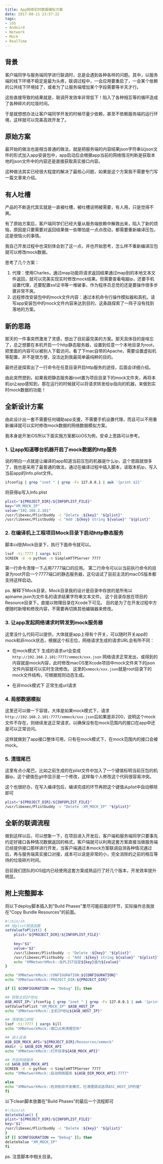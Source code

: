 ```yaml
---
title: App网络实时数据模拟方案
date: 2017-08-21 23:57:22
tags: 
- iOS
- Andoird
- Network
- Mock
- RealTime
---
```


## 背景

客户端同学与服务端同学进行联调时，总是会遇到各种各样的问题。其中，以服务端的线下环境不稳定是最为头疼，联调过程中，一会应用要重启了，一会某个依赖的公共线下环境挂了，或者为了让服务端增加某个字段需要等半天才行。

这些直接导致的结果就是，联调开发效率非常低下！陷入了各种相互等的循环造成了各种碎片的垃圾时间。

于是就想想办法让客户端同学开发的时候尽量少依赖，甚至不依赖服务端的运行环境，这样就可以完美高效开发了。

## 原始方案

最开始的做法也是相当普通的做法，就是把服务端的内容结果json字符串以json文件的形式加入app安装包中，app启动后会根据app当前的网络情况判断是获取本地的json文件中的内容还是直接获取真实接口内容。

这种做法其实已经很大程度的解决了最核心问题，如果是这个方案我不需要专门写一篇文章来介绍。

## 有人吐槽

产品的不断迭代其实就是一直被吐槽，被吐槽说明被需要，有人用，只是觉得不爽。

有了原始方案后，客户端同学们已经大量从服务端依赖中解救出来，陷入了新的烦恼，原因是只要需要对返回结果做一些哪怕是一点点改动，都需要重新编译压包，这是很恼火的事情。

我自己开发过程中也深刻体会到了这一点，并也开始思考，怎么样不重新编译压包就可以修改mock数据。

思考了几个方案：

1. 代理：使用Charles，通过map功能将请求返回结果通过map到的本地文本文件返回，就可以完美实现实时修改mock结果。但需要查看电脑ip，还要手机设置代理，还要配置ssl证书等一堆破事，作为程序员总觉的还是要操作很多步骤非常不爽。
2. 远程修改安装包中的mock文件内容：通过本机命令行操作模拟器和真机，读写app安装包中的mock文件内容来达到目的，这条路探索了一阵子没有找到落地的方案。

## 新的思路

那天的一件事突然激发了灵感，想出了目前最完美的方案。那天具体目的是啥忘了，总之想要在本机开启一个http静态服务器，设置到任意一个本地目录为root，把里面的内容可以被别人下载访问，看了下mac自带的Apache，需要设置虚拟机等配置，并不是很方便，没法达到我最简单最纯粹的目的。

最终还是探索出了一行命令在任意目录开启http服务的途径，后面会详细介绍。

由此突然想到，如果我把静态服务器root置为项目目录下的mock文件夹，再将本机ip让app感知到，那在运行的时候就可以将请求转发给ip指向的机器，来做到实时mock数据的功能！

## 全新设计方案

由此设计出一套不需要任何辅助app支援，不需要手机设置代理，而且可以不用重新编译就可以实时修改mock数据的网络数据模拟方案。

我本身是开发iOS所以下面实施方案都以iOS为例，安卓上思路可以参考。

### 1. 让app知道哪台机器开启了mock数据的http服务
   说的明白一点就是让编译的app知道当前压包的机器是什么ip，这个思路就很多了，我也是采用了最普通的做法，通过在编译过程中插入脚本，读取本机ip，写入当前app的Info.plist文件。

```bash 一行命令获取本机ip
ifconfig | grep "inet " | grep -Fv 127.0.0.1 | awk '{print $2}'
```
   
将获得ip写入Info.plist
   
```bash 写入数据到plist
plist="${PROJECT_DIR}/${INFOPLIST_FILE}"
key="XM_MOCK_IP"
value="192.168.2.101"
/usr/libexec/Plistbuddy -c "Delete :${key}" "${plist}"
/usr/libexec/Plistbuddy -c "Add :${key} string ${value}" "${plist}"
```

### 2. 在编译机上工程项目Mock目录下启动http静态服务

脚本cd到Mock目录下，执行下面命令就可以。

```bash 在当前目录开启http服务
lsof -ti:7777 | xargs kill
SCREEN -d -m python -m SimpleHTTPServer 7777
```

第一行命令清理一下占用7777端口的应用。
第二行命令可以以当前执行命令的目录为root开启一个7777端口的静态服务器，这句话试了目前主流的macOS版本都支持这样启动。

ps. 解释下Mock目录，Mock目录我的设计是目录中存放的是所有以apiname.json为文件名的请求结果字符串文本文件。
这个目录存放在项目的Resource目录下，直接以物理目录在Xcode下可见。
目的是为了在开发过程中方便随时新增和修改内容，不需要再切换其他编辑器来修改。

   
### 3. 让app发起网络请求时转发到mock服务器

这里没什么代码可以提供，大体就是app上得有个开关，可以随时开关app的mock和非mock状态，根据这个标志位，网络请求生成的请求URL会有所不同：

- 在mock模式下
  生成的请求url会变成`http://192.168.2.101:7777/xmmock/xxx.json`
  网络请求正常发出，或得到的内容就是mock内容，此时修改macOS里Xcode项目中mock文件夹下的json文件内容就可以实时生效修改。
  这里的`xmmock/xxx.json`就是root目录下的mock文件结构，可根据规则动态生成。
  
- 在非mock模式下
  正常生成url请求
  
  
### 4. 局部数据模拟 
  
这里还可以做一下容错，大体是如果mock模式下，请求`http://192.168.2.101:7777/xmmock/xxx.json`后如果是非200，说明这个mock文件不存在，则继续发送正常请求，以确保没有在mock范围内的接口在app中还是可以正常访问。

这样就做到了app接口整体可用，只有在mock模式下，在mock范围内的接口会被mock。

### 5. 清理尾巴

这里有点小尾巴，比如之前生成的在plist文件中加入了一个键值标明当前压包的机器ip，这个键值在git中显示是一个修改，这样每个人修改这个代码很容易冲突。

这个也很好办，在写入编译包后，编译完成的环节再把这个键值从plist中自动移除即可

```bash
plist="${PROJECT_DIR}/${INFOPLIST_FILE}"
/usr/libexec/Plistbuddy -c "Delete :XM_MOCK_IP" "${plist}"
```

## 全新的联调流程

做到这样以后，可以想象一下，在项目进入开发后，客户端和服务端同学只要事先约定好接口各种情况数据返回的格式，客户端就可以利用这套方案直接当做服务端已经提供接口那样进行开发，当客户端通过本mock方案联调自测各种情况通过后，再与服务端真实接口对接，成本可以说是非常的小，完全消除的之前的相互等待的垃圾碎片时间。

目前我们团队的iOS组内已经使用这套方案成熟运行了好几个版本，开发效率提升明显。


## 附上完整脚本

将以下deploy脚本插入到"Build Phases"里尽可能前面的环节，实际操作总我放在"Copy Bundle Resources"的前面。

```bash XMNetworkMockDeploy.sh
#!/bin/sh
## 给plist赋值函数
setValueToPlist() {
    plist="${PROJECT_DIR}/${INFOPLIST_FILE}"
    
    key="$1"
    value="$2"
    /usr/libexec/Plistbuddy -c "Delete :${key}" "${plist}"
    /usr/libexec/Plistbuddy -c "Add :${key} string ${value}" "${plist}"
    echo "XMNetworkMock::在PLIST设定${key}值为${value}"
}

echo "XMNetworkMock::CONFIGURATION:${CONFIGURATION}"
echo "XMNetworkMock::PROJECT_DIR:${PROJECT_DIR}"

if [[ $CONFIGURATION == "Debug" ]]; then

## 获取主机IP地址
ASB_HOST_IP=`ifconfig | grep "inet " | grep -Fv 127.0.0.1 | awk '{print $2}'`
setValueToPlist "XM_MOCK_IP" $ASB_HOST_IP
echo "XMNetworkMock::主机IP地址${ASB_HOST_IP}"

## 清理端口进程
lsof -ti:7777 | xargs kill
echo "XMNetworkMock::端口占用清理完毕"

## 进入目录 
ASB_DIR_MOCK_API="${PROJECT_DIR}/Resources/xmmock"
mkdir -p $ASB_DIR_MOCK_API
echo "XMNetworkMock::打开目录${ASB_MOCK_API}"

## 开启网络服务
cd $ASB_DIR_MOCK_API
SCREEN -d -m python -m SimpleHTTPServer 7777
echo "XMNetworkMock::启动网络服务 ${ASB_DIR_MOCK_API}:7777"

else
echo "XMNetworkMock::检测到非开发模式，已清理调试选项ASC_HOST_IP的值"
fi
```

以下clean脚本放置在"Build Phases"的最后一个流程即可

```bash XMNetworkMockClean.sh
#!/bin/sh
deleteValue() {
plist="${PROJECT_DIR}/${INFOPLIST_FILE}"
key="$1"
/usr/libexec/Plistbuddy -c "Delete :${key}" "${plist}"
}
if [[ $CONFIGURATION == "Debug" ]]; then
deleteValue "XM_MOCK_IP"
fi
```

ps. 注意脚本中相关目录。

